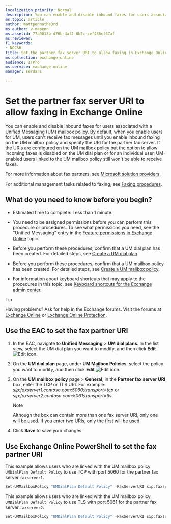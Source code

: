 ```yaml
---
localization_priority: Normal
description: You can enable and disable inbound faxes for users associated with a Unified Messaging (UM) mailbox policy. By default, when you enable users for UM, users can't receive fax messages until you enable inbound faxing on the UM mailbox policy and specify the URI for the partner fax server. If the URIs are configured on the UM mailbox policy but the option to allow incoming faxes is disabled on the UM dial plan or for an individual user, UM-enabled users linked to the UM mailbox policy still won't be able to receive faxes.
ms.topic: article
author: mattpennathe3rd
ms.author: v-mapenn
ms.assetid: 77a9013b-d76b-4af2-8b2c-cef435cf67af
ms.reviewer: 
f1.keywords:
- NOCSH
title: Set the partner fax server URI to allow faxing in Exchange Online
ms.collection: exchange-online
audience: ITPro
ms.service: exchange-online
manager: serdars

---
```


# Set the partner fax server URI to allow faxing in Exchange Online

You can enable and disable inbound faxes for users associated with a Unified Messaging (UM) mailbox policy. By default, when you enable users for UM, users can't receive fax messages until you enable inbound faxing on the UM mailbox policy and specify the URI for the partner fax server. If the URIs are configured on the UM mailbox policy but the option to allow incoming faxes is disabled on the UM dial plan or for an individual user, UM-enabled users linked to the UM mailbox policy still won't be able to receive faxes.

For more information about fax partners, see [Microsoft solution providers](https://www.microsoft.com/solution-providers/).

For additional management tasks related to faxing, see [Faxing procedures](faxing-procedures.md).

## What do you need to know before you begin?

- Estimated time to complete: Less than 1 minute.

- You need to be assigned permissions before you can perform this procedure or procedures. To see what permissions you need, see the "Unified Messaging" entry in the [Feature permissions in Exchange Online](../../permissions-exo/feature-permissions.md) topic.

- Before you perform these procedures, confirm that a UM dial plan has been created. For detailed steps, see [Create a UM dial plan](../../voice-mail-unified-messaging/connect-voice-mail-system/create-um-dial-plan.md).

- Before you perform these procedures, confirm that a UM mailbox policy has been created. For detailed steps, see [Create a UM mailbox policy](../../voice-mail-unified-messaging/set-up-voice-mail/create-um-mailbox-policy.md).

- For information about keyboard shortcuts that may apply to the procedures in this topic, see [Keyboard shortcuts for the Exchange admin center](../../accessibility/keyboard-shortcuts-in-admin-center.md).

> [!TIP]
> Having problems? Ask for help in the Exchange forums. Visit the forums at [Exchange Online](https://go.microsoft.com/fwlink/p/?linkId=267542) or [Exchange Online Protection](https://go.microsoft.com/fwlink/p/?linkId=285351).

## Use the EAC to set the fax partner URI

1. In the EAC, navigate to **Unified Messaging** \> **UM dial plans**. In the list view, select the UM dial plan you want to modify, and then click **Edit** ![Edit icon](../../media/ITPro_EAC_EditIcon.gif).

2. On the **UM dial plan** page, under **UM Mailbox Policies**, select the policy you want to modify, and then click **Edit** ![Edit icon](../../media/ITPro_EAC_EditIcon.gif).

3. On the **UM mailbox policy** page \> **General**, in the **Partner fax server URI** box, enter the TCP or TLS URI. For example: _sip:faxserver1.contoso.com:5060;transport=tcp_ or _sip:faxserver2.contoso.com:5061;transport=tls_

    > [!NOTE]
    > Although the box can contain more than one fax server URI, only one will be used. If you enter two URIs, only the first will be used.

4. Click **Save** to save your changes.

## Use Exchange Online PowerShell to set the fax partner URI

This example allows users who are linked with the UM mailbox policy `UMDialPlan Default Policy` to use TCP with port 5060 for the partner fax server `faxserver1`.

```PowerShell
Set-UMMailboxPolicy "UMDialPlan Default Policy" -FaxServerURI sip:faxserver1.contoso.com:5060;transport=tcp
```

This example allows users who are linked with the UM mailbox policy `UMDialPlan Default Policy` to use TLS with port 5061 for the partner fax server `faxserver2`.

```PowerShell
Set-UMMailboxPolicy "UMDialPlan Default Policy" -FaxServerURI sip:faxserver2.contoso.com:5061;transport=tls
```
